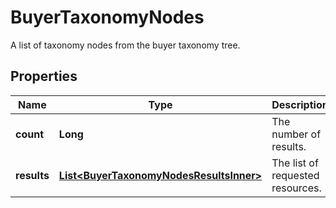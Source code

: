 

# BuyerTaxonomyNodes

A list of taxonomy nodes from the buyer taxonomy tree.

## Properties

| Name | Type | Description | Notes |
|------------ | ------------- | ------------- | -------------|
|**count** | **Long** | The number of results. |  [optional] |
|**results** | [**List&lt;BuyerTaxonomyNodesResultsInner&gt;**](BuyerTaxonomyNodesResultsInner.md) | The list of requested resources. |  [optional] |



